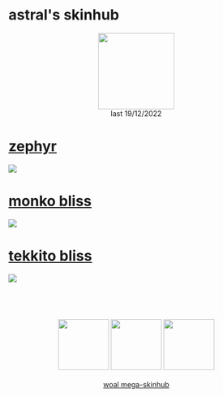 # astral's skinhub
<p align="center">
<a href="https://osu.ppy.sh/users/15179931">
  <img src="https://a.ppy.sh/15179931"  
       width="150"
       height="150"></a>
<br>
last 19/12/2022
</p>

# [zephyr](https://github.com/rudj-skinhub/woal/raw/tyfh/astral/zephyr.osk)
[![](https://i.imgur.com/qwY3ysd.png)](https://github.com/rudj-skinhub/woal/raw/tyfh/astral/zephyr.osk)

# [monko bliss](https://github.com/rudj-skinhub/woal/raw/tyfh/astral/monko%20bliss.osk)
[![](https://i.imgur.com/mW7eSyN.jpg)](https://github.com/rudj-skinhub/woal/raw/tyfh/astral/monko%20bliss.osk)

# [tekkito bliss](https://github.com/rudj-skinhub/woal/raw/tyfh/astral/tekkito%20bliss.osk)
[![](https://i.imgur.com/aK9JqOZ.jpg)](https://github.com/rudj-skinhub/woal/raw/tyfh/astral/tekkito%20bliss.osk)

#
<p align="center">
  <br></br>
  <a href="https://www.twitch.tv/killedwish">
  <img src="https://i.imgur.com/HM030lk.png" 
       width="100" 
       height="100"></a>
  <a href="https://twitter.com/wishkills">
  <img src="https://i.imgur.com/PUQ5uWf.png" 
       width="100" 
       height="100"></a>
  <a href="https://www.youtube.com/@killreality">
  <img src="https://i.imgur.com/YWbDUUy.png" 
       width="100" 
       height="100"></a>
  <br></br>
  <a href="README.md">woal mega-skinhub</a>
 </p>
